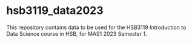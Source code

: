 # hsb3119_data2023
This repository contains data to be used for the HSB3119 Introduction to Data Science course in HSB, for MAS1 2023 Semester 1.
